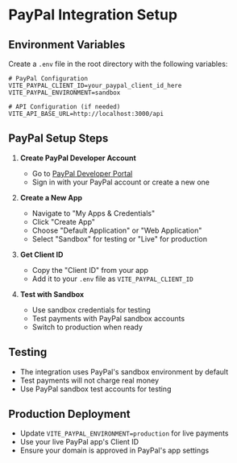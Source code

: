 # PayPal Integration Setup

## Environment Variables

Create a `.env` file in the root directory with the following variables:

```env
# PayPal Configuration
VITE_PAYPAL_CLIENT_ID=your_paypal_client_id_here
VITE_PAYPAL_ENVIRONMENT=sandbox

# API Configuration (if needed)
VITE_API_BASE_URL=http://localhost:3000/api
```

## PayPal Setup Steps

1. **Create PayPal Developer Account**
   - Go to [PayPal Developer Portal](https://developer.paypal.com/)
   - Sign in with your PayPal account or create a new one

2. **Create a New App**
   - Navigate to "My Apps & Credentials"
   - Click "Create App"
   - Choose "Default Application" or "Web Application"
   - Select "Sandbox" for testing or "Live" for production

3. **Get Client ID**
   - Copy the "Client ID" from your app
   - Add it to your `.env` file as `VITE_PAYPAL_CLIENT_ID`

4. **Test with Sandbox**
   - Use sandbox credentials for testing
   - Test payments with PayPal sandbox accounts
   - Switch to production when ready

## Testing

- The integration uses PayPal's sandbox environment by default
- Test payments will not charge real money
- Use PayPal sandbox test accounts for testing

## Production Deployment

- Update `VITE_PAYPAL_ENVIRONMENT=production` for live payments
- Use your live PayPal app's Client ID
- Ensure your domain is approved in PayPal's app settings
